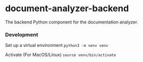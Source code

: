 # document-analyzer-backend
The backend Python component for the documentation analyzer.

### Development
Set up a virtual environment
`python3 -m venv venv`

Activate (For MacOS/Linux)
`source venv/bin/activate`
